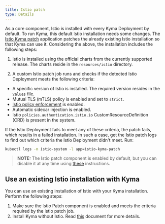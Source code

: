 ```yaml
---
title: Istio patch
type: Details
---
```


As a core component, Istio is installed with every Kyma Deployment by default. To run Kyma, this default Istio installation needs some changes. The [Istio Kyma patch](../../components/istio-kyma-patch/README.md) application patches the already existing Istio installation so that Kyma can use it. Considering the above, the installation includes the following steps:

1. Istio is installed using the official charts from the currently supported release. The charts reside in the `resources/istio` directory.

2. A custom Istio patch job runs and checks if the detected Istio Deployment meets the following criteria:
  - A specific version of Istio is installed. The required version resides in the [`values`](https://github.com/kyma-project/kyma/blob/master/resources/istio-kyma-patch/values.yaml#L11) file.
  - Mutual TLS (mTLS) policy is enabled and set to `strict`.
  - [Istio policy enforcement](https://istio.io/docs/tasks/policy-enforcement/enabling-policy/) is enabled. 
  - Automatic sidecar injection is enabled.
  - Istio `policies.authentication.istio.io` CustomResourceDefinition (CRD) is present in the system.

If the Istio Deployment fails to meet any of these criteria, the patch fails, which results in a failed installation. In such a case, get the Istio patch logs to find out which criteria the Istio Deployment didn't meet. Run: 

```bash
kubectl logs -n istio-system -l app=istio-kyma-patch
```

>**NOTE:** The Istio patch component is enabled by default, but you can disable it at any time using [these](/root/kyma/#configuration-custom-component-installation) instructions. 

## Use an existing Istio installation with Kyma

You can use an existing installation of Istio with your Kyma installation. Perform the following steps:

1. Make sure the Istio Patch component is enabled and meets the criteria required by the Istio patch job.
2. Install Kyma without Istio. Read [this](/root/kyma/#configuration-custom-component-installation) document for more details.
